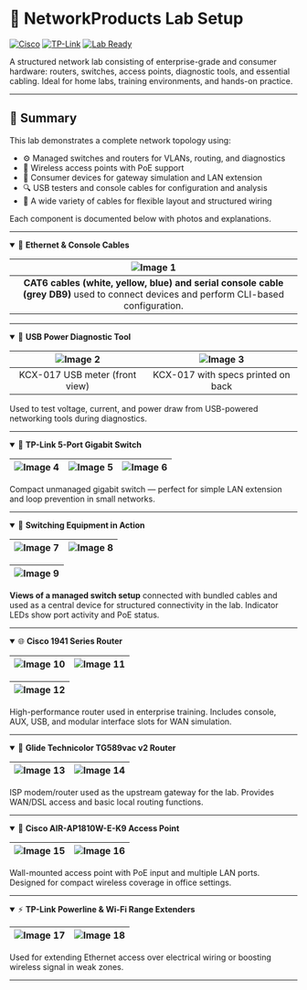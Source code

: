 # 🧠 NetworkProducts Lab Setup

[![Cisco](https://img.shields.io/badge/Vendor-Cisco-blue)](https://www.cisco.com)
[![TP-Link](https://img.shields.io/badge/Vendor-TP--Link-green)](https://www.tp-link.com)
[![Lab Ready](https://img.shields.io/badge/Environment-Lab%20Test%20Ready-yellowgreen)]()

A structured network lab consisting of enterprise-grade and consumer hardware: routers, switches, access points, diagnostic tools, and essential cabling. Ideal for home labs, training environments, and hands-on practice.

---

## 🧪 Summary

This lab demonstrates a complete network topology using:

- ⚙️ Managed switches and routers for VLANs, routing, and diagnostics  
- 📡 Wireless access points with PoE support  
- 🔌 Consumer devices for gateway simulation and LAN extension  
- 🔍 USB testers and console cables for configuration and analysis  
- 🧵 A wide variety of cables for flexible layout and structured wiring

Each component is documented below with photos and explanations.

---

<details open>
<summary>🧵 <strong>Ethernet & Console Cables</strong></summary>

| ![Image 1](https://github.com/user-attachments/assets/5f0e8c1e-ac61-46f9-8bd2-b07329c39cc2) |
|:--:|
| **CAT6 cables (white, yellow, blue) and serial console cable (grey DB9)** used to connect devices and perform CLI-based configuration. |
</details>

---

<details open>
<summary>🔋 <strong>USB Power Diagnostic Tool</strong></summary>

| ![Image 2](https://github.com/user-attachments/assets/3f8afcff-b352-4884-8e94-313d5b3b163f) | ![Image 3](https://github.com/user-attachments/assets/7c928e1e-0aa6-4f16-99eb-4226b6467327) |
|:--:|:--:|
| KCX-017 USB meter (front view) | KCX-017 with specs printed on back |

Used to test voltage, current, and power draw from USB-powered networking tools during diagnostics.
</details>

---

<details open>
<summary>🔌 <strong>TP-Link 5-Port Gigabit Switch</strong></summary>

| ![Image 4](https://github.com/user-attachments/assets/ffb5e66f-01e0-4eae-8def-afcfae3a3825) | ![Image 5](https://github.com/user-attachments/assets/dab34a5a-1b49-4b9d-a68c-71fd7b725385) | ![Image 6](https://github.com/user-attachments/assets/ac2a1cbe-be71-47ca-b192-f9ec0ff0938d) |
|:--:|:--:|:--:|

Compact unmanaged gigabit switch — perfect for simple LAN extension and loop prevention in small networks.
</details>

---

<details open>
<summary>🧠 <strong>Switching Equipment in Action</strong></summary>

| ![Image 7](https://github.com/user-attachments/assets/c15e7c94-6b74-4e34-b5a9-372ce3d366ae) | ![Image 8](https://github.com/user-attachments/assets/14b1bd71-8b91-41af-af46-1e85bfdcd18c) |
|:--:|:--:|

| ![Image 9](https://github.com/user-attachments/assets/c8aabcf1-54a7-4362-ba8a-3425c75e04c2) |
|:--:|

**Views of a managed switch setup** connected with bundled cables and used as a central device for structured connectivity in the lab. Indicator LEDs show port activity and PoE status.
</details>

---

<details open>
<summary>🌐 <strong>Cisco 1941 Series Router</strong></summary>

| ![Image 10](https://github.com/user-attachments/assets/ca50b059-3c75-4f71-be7e-05a9dab7c0a7) | ![Image 11](https://github.com/user-attachments/assets/8d2624a9-c260-4c55-a5b5-677925093c12) |
|:--:|:--:|

| ![Image 12](https://github.com/user-attachments/assets/4aaea2ec-15f8-4ad5-878d-5c99ee386855) |
|:--:|

High-performance router used in enterprise training. Includes console, AUX, USB, and modular interface slots for WAN simulation.
</details>

---

<details open>
<summary>📶 <strong>Glide Technicolor TG589vac v2 Router</strong></summary>

| ![Image 13](https://github.com/user-attachments/assets/85d957b0-99ed-415b-bb00-0ac0e8cc6bac) | ![Image 14](https://github.com/user-attachments/assets/99d93e3c-99fe-4e71-a9e6-e1c7ac6f0c89) |
|:--:|:--:|

ISP modem/router used as the upstream gateway for the lab. Provides WAN/DSL access and basic local routing functions.
</details>

---

<details open>
<summary>📡 <strong>Cisco AIR-AP1810W-E-K9 Access Point</strong></summary>

| ![Image 15](https://github.com/user-attachments/assets/4b4d9b9d-2fea-4c98-a91e-e66fa3cf9be8) | ![Image 16](https://github.com/user-attachments/assets/4d09cce5-c0ef-4f34-81ff-7d45ed078cfa) |
|:--:|:--:|

Wall-mounted access point with PoE input and multiple LAN ports. Designed for compact wireless coverage in office settings.
</details>

---

<details open>
<summary>⚡ <strong>TP-Link Powerline & Wi-Fi Range Extenders</strong></summary>

| ![Image 17](https://github.com/user-attachments/assets/67d6cc05-bd01-4d08-9155-cbacecf04640) | ![Image 18](https://github.com/user-attachments/assets/11ea7589-6795-4c9f-a749-f9fb218c6a65) |
|:--:|:--:|

Used for extending Ethernet access over electrical wiring or boosting wireless signal in weak zones.
</details>

---

